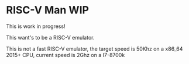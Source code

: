# RISC-V Man WIP

This is work in progress!

This want's to be a RISC-V emulator.

This is not a fast RISC-V emulator, the target speed is 50Khz on a x86_64 2015+ CPU,
current speed is 2Ghz on a I7-8700k


